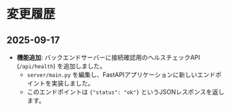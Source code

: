 # 変更履歴

## 2025-09-17

- **機能追加**: バックエンドサーバーに接続確認用のヘルスチェックAPI (`/api/health`) を追加しました。
  - `server/main.py` を編集し、FastAPIアプリケーションに新しいエンドポイントを実装しました。
  - このエンドポイントは `{"status": "ok"}` というJSONレスポンスを返します。
